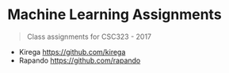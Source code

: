 # Machine Learning Assignments

> Class assignments for CSC323 - 2017
* Kirega https://github.com/kirega
* Rapando https://github.com/rapando
